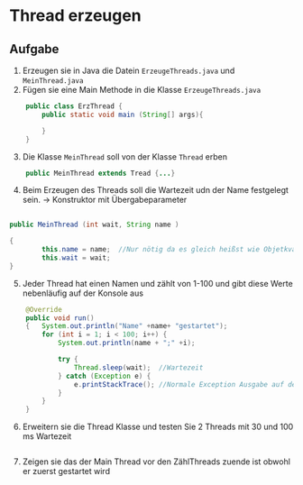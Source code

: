 # Thread erzeugen 
## Aufgabe

1. Erzeugen sie in Java die Datein `ErzeugeThreads.java` und `MeinThread.java`
2. Fügen sie eine Main Methode in die Klasse `ErzeugeThreads.java`
```` java
    public class ErzThread {
        public static void main (String[] args){

        }
    }
````
3. Die Klasse `MeinThread` soll von der Klasse `Thread` erben 
````java
    public MeinThread extends Tread {...}
````
4. Beim Erzeugen des Threads soll die Wartezeit udn der Name festgelegt sein.  -> Konstruktor mit Übergabeparameter 
```` java
    
public MeinThread (int wait, String name )

{
        this.name = name;  //Nur nötig da es gleich heißst wie Objetkvaribalen
        this.wait = wait; 
}
````
5. Jeder Thread hat einen Namen und zählt von 1-100 und gibt diese Werte nebenläufig auf der Konsole aus 
```` java
    @Override
    public void run()
    {   System.out.println("Name" +name+ "gestartet");
        for (int i = 1; i < 100; i++) {
            System.out.println(name + ";" +i);

            try {
                Thread.sleep(wait);  //Wartezeit 
            } catch (Exception e) {
                e.printStackTrace(); //Normale Exception Ausgabe auf der Konsole 
            }
        }
    }
````
6. Erweitern sie die Thread Klasse und testen Sie 2 Threads mit 30 und 100 ms Wartezeit 

```` java
````

7. Zeigen sie das der Main Thread vor den ZählThreads zuende ist obwohl er zuerst gestartet wird 

